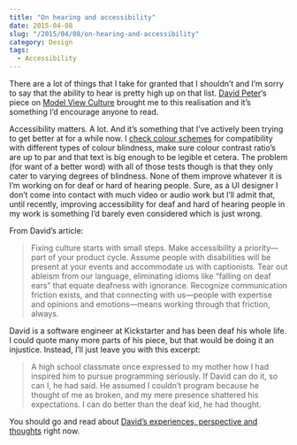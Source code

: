```yaml
---
title: "On hearing and accessibility"
date: 2015-04-08
slug: "/2015/04/08/on-hearing-and-accessibility"
category: Design
tags:
  - Accessibility
---
```


There are a lot of things that I take for granted that I shouldn’t and I’m sorry to say that the ability to hear is pretty high up on that list. [David Peter](http://www.davidpeter.me/)‘s piece on [Model View Culture](https://modelviewculture.com/pieces/the-hearing-monoculture-rejects-those-who-cant-hear) brought me to this realisation and it’s something I’d encourage anyone to read.

Accessibility matters. A lot. And it’s something that I’ve actively been trying to get better at for a while now. I [check colour schemes](http://realmacsoftware.com/blog/designing-apps-for-the-visually-impaired) for compatibility with different types of colour blindness, make sure colour contrast ratio’s are up to par and that text is big enough to be legible et cetera. The problem (for want of a better word) with all of those tests though is that they only cater to varying degrees of blindness. None of them improve whatever it is I’m working on for deaf or hard of hearing people. Sure, as a UI designer I don’t come into contact with much video or audio work but I’ll admit that, until recently, improving accessibility for deaf and hard of hearing people in my work is something I’d barely even considered which is just wrong.

From David’s article:

> Fixing culture starts with small steps. Make accessibility a priority—part of your product cycle. Assume people with disabilities will be present at your events and accommodate us with captionists. Tear out ableism from our language, eliminating idioms like “falling on deaf ears” that equate deafness with ignorance. Recognize communication friction exists, and that connecting with us—people with expertise and opinions and emotions—means working through that friction, always.

David is a software engineer at Kickstarter and has been deaf his whole life. I could quote many more parts of his piece, but that would be doing it an injustice. Instead, I’ll just leave you with this excerpt:

> A high school classmate once expressed to my mother how I had inspired him to pursue programming seriously. If David can do it, so can I, he had said. He assumed I couldn’t program because he thought of me as broken, and my mere presence shattered his expectations. I can do better than the deaf kid, he had thought.

You should go and read about [David’s experiences, perspective and thoughts](https://modelviewculture.com/pieces/the-hearing-monoculture-rejects-those-who-cant-hear) right now.


